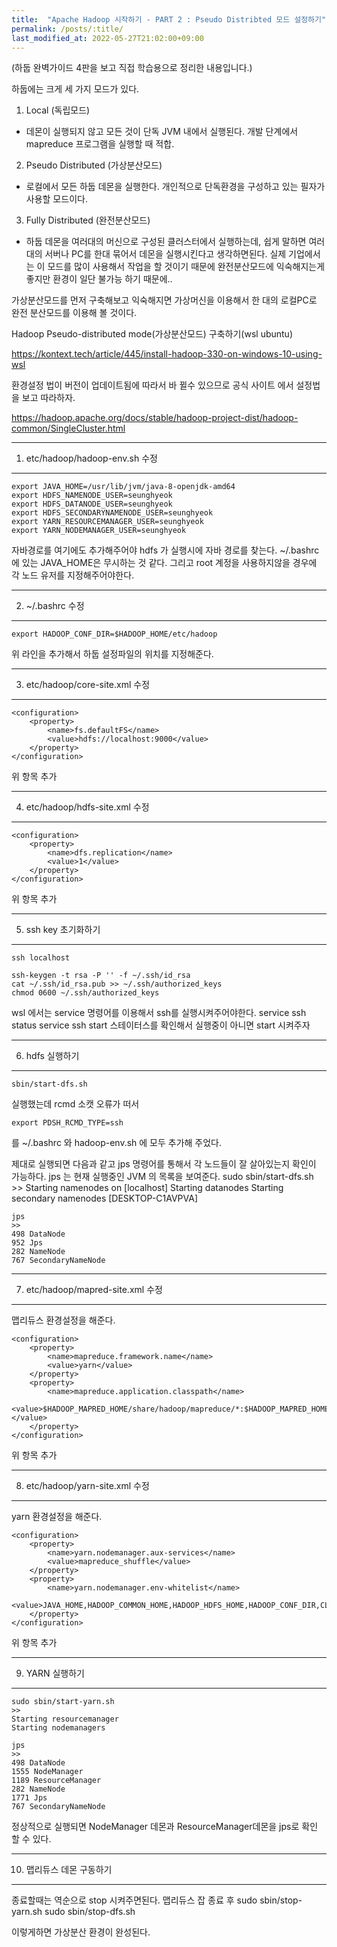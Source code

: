 ```yaml
---
title:  "Apache Hadoop 시작하기 - PART 2 : Pseudo Distribted 모드 설정하기"
permalink: /posts/:title/
last_modified_at: 2022-05-27T21:02:00+09:00
---
```


(하둡 완벽가이드 4판을 보고 직접 학습용으로 정리한 내용입니다.)

하둡에는 크게 세 가지 모드가 있다.

1.	Local (독립모드)
- 데몬이 실행되지 않고 모든 것이 단독 JVM 내에서 실행된다. 개발 단계에서 mapreduce 프로그램을 실행할 때 적합. 
2.	Pseudo Distributed (가상분산모드)
- 로컬에서 모든 하둡 데몬을 실행한다. 개인적으로 단독환경을 구성하고 있는 필자가 사용할 모드이다.
3.	Fully Distributed (완전분산모드)
- 하둡 데몬을 여러대의 머신으로 구성된 클러스터에서 실행하는데, 쉽게 말하면 여러대의 서버나 PC를 한대 묶어서 데몬을 실행시킨다고 생각하면된다. 실제 기업에서는 이 모드를 많이 사용해서 작업을 할 것이기 때문에 완전분산모드에 익숙해지는게 좋지만 환경이 일단 불가능 하기 때문에..

가상분산모드를 먼저 구축해보고 익숙해지면 가상머신을 이용해서 한 대의 로컬PC로 완전 분산모드를 이용해 볼 것이다.

Hadoop Pseudo-distributed mode(가상분산모드) 구축하기(wsl ubuntu)

https://kontext.tech/article/445/install-hadoop-330-on-windows-10-using-wsl

환경설정 법이 버전이 업데이트됨에 따라서 바 뀔수 있으므로 공식 사이트 에서 설정법을 보고 따라하자.

https://hadoop.apache.org/docs/stable/hadoop-project-dist/hadoop-common/SingleCluster.html


---
1. etc/hadoop/hadoop-env.sh 수정
---

    export JAVA_HOME=/usr/lib/jvm/java-8-openjdk-amd64
    export HDFS_NAMENODE_USER=seunghyeok
    export HDFS_DATANODE_USER=seunghyeok
    export HDFS_SECONDARYNAMENODE_USER=seunghyeok
    export YARN_RESOURCEMANAGER_USER=seunghyeok
    export YARN_NODEMANAGER_USER=seunghyeok

자바경로를 여기에도 추가해주어야 hdfs 가 실행시에 자바 경로를 찾는다. ~/.bashrc에 있는 JAVA_HOME은 무시하는 것 같다. 그리고 root 계정을 사용하지않을 경우에 각 노드 유저를 지정해주어야한다. 

---
2.	~/.bashrc 수정
---

    export HADOOP_CONF_DIR=$HADOOP_HOME/etc/hadoop

위 라인을 추가해서 하둡 설정파일의 위치를 지정해준다.

---
3. etc/hadoop/core-site.xml 수정
---

    <configuration>
        <property>
            <name>fs.defaultFS</name>
            <value>hdfs://localhost:9000</value>
        </property>
    </configuration>


위 항목 추가

---
4.	etc/hadoop/hdfs-site.xml 수정
---

    <configuration>
        <property>
            <name>dfs.replication</name>
            <value>1</value>
        </property>
    </configuration>
위 항목 추가

---
5.	ssh key 초기화하기
---

    ssh localhost

    ssh-keygen -t rsa -P '' -f ~/.ssh/id_rsa
    cat ~/.ssh/id_rsa.pub >> ~/.ssh/authorized_keys
    chmod 0600 ~/.ssh/authorized_keys

wsl 에서는 service 명령어를 이용해서 ssh를 실행시켜주어야한다.
service ssh status
service ssh start
스테이터스를 확인해서 실행중이 아니면 start 시켜주자

---
6.	hdfs 실행하기
---

    sbin/start-dfs.sh

실행했는데 rcmd 소캣 오류가 떠서

    export PDSH_RCMD_TYPE=ssh

를 ~/.bashrc 와 hadoop-env.sh 에 모두 추가해 주었다.

제대로 실행되면 다음과 같고 jps 명령어를 통해서 각 노드들이 잘 살아있는지 확인이 가능하다. jps 는 현재 실행중인 JVM 의 목록을 보여준다.
    sudo sbin/start-dfs.sh
    >>
    Starting namenodes on [localhost]
    Starting datanodes
    Starting secondary namenodes [DESKTOP-C1AVPVA]

    jps
    >>
    498 DataNode
    952 Jps
    282 NameNode
    767 SecondaryNameNode
---
7.	etc/hadoop/mapred-site.xml 수정
---

맵리듀스 환경설정을 해준다.

    <configuration>
        <property>
            <name>mapreduce.framework.name</name>
            <value>yarn</value>
        </property>
        <property>
            <name>mapreduce.application.classpath</name>
        <value>$HADOOP_MAPRED_HOME/share/hadoop/mapreduce/*:$HADOOP_MAPRED_HOME/share/hadoop/mapreduce/lib/*</value>
        </property>
    </configuration>

위 항목 추가

---
8.	etc/hadoop/yarn-site.xml 수정
---
yarn 환경설정을 해준다.

    <configuration>
        <property>
            <name>yarn.nodemanager.aux-services</name>
            <value>mapreduce_shuffle</value>
        </property>
        <property>
            <name>yarn.nodemanager.env-whitelist</name>
            <value>JAVA_HOME,HADOOP_COMMON_HOME,HADOOP_HDFS_HOME,HADOOP_CONF_DIR,CLASSPATH_PREPEND_DISTCACHE,HADOOP_YARN_HOME,HADOOP_MAPRED_HOME</value>
        </property>
    </configuration>
    
위 항목 추가

---
9.	YARN 실행하기
---
    sudo sbin/start-yarn.sh
    >>
    Starting resourcemanager
    Starting nodemanagers

    jps
    >>
    498 DataNode
    1555 NodeManager
    1189 ResourceManager
    282 NameNode
    1771 Jps
    767 SecondaryNameNode

정상적으로 실행되면 NodeManager 데몬과 ResourceManager데몬을 jps로 확인 할 수 있다. 


---
10.	 맵리듀스 데몬 구동하기
---

종료할때는 역순으로 stop 시켜주면된다.
맵리듀스 잡 종료 후
sudo sbin/stop-yarn.sh
sudo sbin/stop-dfs.sh

이렇게하면 가상분산 환경이 완성된다.
